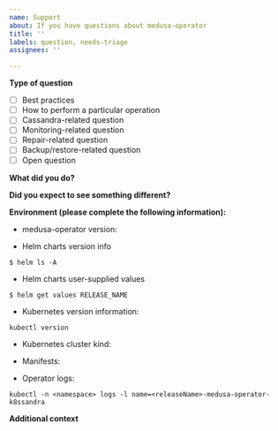 ```yaml
---
name: Support
about: If you have questions about medusa-operator
title: ''
labels: question, needs-triage
assignees: ''

---
```


<!--
Thanks for filing an issue! Before hitting the button, please answer these questions.

Fill in as much of the template below as you can.

Note that this repository is about medusa-operator itself. If you have questions specifically about Medusa, please visit https://github.com/thelastpickle/cassandra-medusa.

We will try our best to answer the question, but we also have a mailing list (k8ssandra-users@googlegroups.com.) for any other questions.
-->

**Type of question**
<!-- Check the box that best describes the type of question you are asking about: -->
<!-- Make a selection like: [x] -->

- [ ] Best practices
- [ ] How to perform a particular operation
- [ ] Cassandra-related question
- [ ] Monitoring-related question
- [ ] Repair-related question
- [ ] Backup/restore-related question
- [ ] Open question

**What did you do?**

**Did you expect to see something different?**

**Environment (please complete the following information):**

* medusa-operator version:
<!-- Insert the image tag or Git SHA here. -->

<!--
    You can try a jsonpath query with kubectl like this to get the version:

        kubectl get deployment <medusa-operator-deployment> \
            -o jsonpath='{.spec.template.spec.containe[0].image}'
-->

<!--
Please provide the following info if you deployed medusa-operator via the
k8ssandra Helm chart(s). 
-->
* Helm charts version info 
<!-- list installed charts and their versions from all namespaces -->
<!-- Replace the command with its output -->
`$ helm ls -A` 

* Helm charts user-supplied values
<!-- For each k8ssandra chart involved list user-supplied values -->
<!-- Replace the commands with its output -->
`$ helm get values RELEASE_NAME` 

* Kubernetes version information:
<!-- Replace the command with its output -->
`kubectl version`

* Kubernetes cluster kind:
<!-- Insert how you created your cluster: kind, kops, bootkube, etc. -->

* Manifests:

<!-- Please provide any manifests relevant to the issue -->

* Operator logs:

<!-- Please provide any medusa-operator logs relevant to the issue -->
<!-- 
  You can try a command like the following to get the logs if the operator was
  installed with Helm.
 -->
`kubectl -n <namespace> logs -l name=<releaseName>-medusa-operator-k8ssandra`


**Additional context**
<!-- Add any other context about the problem here. -->
